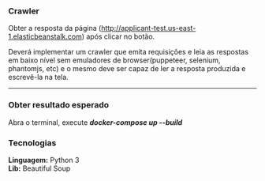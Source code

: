 ### Crawler

Obter a resposta da página (http://applicant-test.us-east-1.elasticbeanstalk.com) após clicar no botão.

Deverá implementar um crawler que emita requisições e leia as respostas em baixo nível sem emuladores de browser(puppeteer, selenium, phantomjs, etc) e o mesmo deve ser capaz de ler a resposta produzida e escrevê-la na tela.

---

### Obter resultado esperado
Abra o terminal, execute ***docker-compose up --build***

### Tecnologias
**Linguagem:** Python 3  
**Lib:** Beautiful Soup
